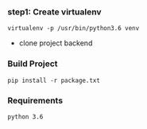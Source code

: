 ### step1: Create virtualenv
```$xslt
virtualenv -p /usr/bin/python3.6 venv
```
* clone project backend
### Build Project
```$xslt
pip install -r package.txt
```

### Requirements
```$xslt
python 3.6
```

